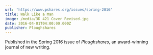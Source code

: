 ```yaml
---
url: 'https://www.pshares.org/issues/spring-2016'
title: Walk Like a Man
image: /media/3D 421 Cover Revised.jpg
date: 2016-04-01T04:00:00.000Z
publisher: Ploughshares
---
```


Published in the Spring 2016 issue of *Ploughshares*, an award-winning journal of new writing.
